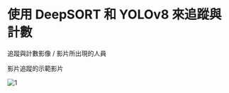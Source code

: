 # 使用 DeepSORT 和 YOLOv8 來追蹤與計數

追蹤與計數影像 / 影片所出現的人員

影片追蹤的示範影片

![1](https://github.com/soaring0616/Titlesurvey/assets/30642533/1ae527cd-3357-4536-98f1-385194543246)




